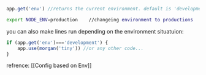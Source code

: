 ```js
app.get('env') //returns the current environment. default is 'development'
```
```bash
export NODE_ENV=production    //changeing environment to productions
```

you can also make lines run depending on the environment situatuion:
```js
if (app.get('env')==='development') {
	app.use(morgan('tiny')) //or any other code...
}
```

refrence: [[Config based on Env]] 